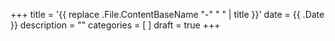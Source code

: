 +++
title = '{{ replace .File.ContentBaseName "-" " " | title }}'
date = {{ .Date }}
description = ""
categories = [
]
draft = true
+++
